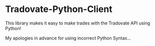 # Tradovate-Python-Client
This library makes it easy to make trades with the Tradovate API using Python!

My apologies in advance for using incorrect Python Syntax...

